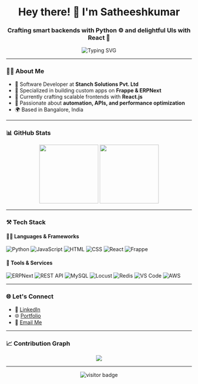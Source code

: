 <h1 align="center">Hey there! 👋 I'm Satheeshkumar</h1>
<h3 align="center">Crafting smart backends with Python ⚙️ and delightful UIs with React 🎨</h3>

<p align="center">
  <img src="https://readme-typing-svg.vercel.app?font=Fira+Code&size=22&pause=1000&color=7DCE94&center=true&vCenter=true&width=650&lines=Full-stack+Developer+%7C+Python+%2B+React+Specialist;Building+Frappe%2FERPNext+Solutions+That+Scale;Automation+%2C+APIs+%2C+Performance+-+I+do+it+all+🚀" alt="Typing SVG" />
</p>


---

### 🧑‍💻 About Me

- 💼 Software Developer at **Stanch Solutions Pvt. Ltd**
- 🔧 Specialized in building custom apps on **Frappe & ERPNext**
- 🎨 Currently crafting scalable frontends with **React.js**
- 🤖 Passionate about **automation, APIs, and performance optimization**
- 🌍 Based in Bangalore, India

---

### 📊 GitHub Stats

<p align="center">
  <img src="https://github-readme-stats.vercel.app/api?username=satheeshh-dev&show_icons=true&theme=radical" height="160"/>
  <img src="https://github-readme-stats.vercel.app/api/top-langs/?username=satheeshh-dev&layout=compact&theme=radical" height="160"/>
</p>

---

### ⚒️ Tech Stack

#### 👨‍💻 Languages & Frameworks
![Python](https://img.shields.io/badge/Python-3776AB?style=flat&logo=python&logoColor=white)
![JavaScript](https://img.shields.io/badge/JavaScript-F7DF1E?style=flat&logo=javascript&logoColor=black)
![HTML](https://img.shields.io/badge/HTML5-E34F26?style=flat&logo=html5&logoColor=white)
![CSS](https://img.shields.io/badge/CSS3-1572B6?style=flat&logo=css3&logoColor=white)
![React](https://img.shields.io/badge/React-20232A?style=flat&logo=react&logoColor=61DAFB)
![Frappe](https://img.shields.io/badge/Frappe-blue?style=flat&logo=frappe&logoColor=white)

#### 🔧 Tools & Services
![ERPNext](https://img.shields.io/badge/ERPNext-blueviolet?style=flat)
![REST API](https://img.shields.io/badge/REST%20API-005571?style=flat)
![MySQL](https://img.shields.io/badge/MySQL-005C84?style=flat&logo=mysql&logoColor=white)
![Locust](https://img.shields.io/badge/Locust-green?style=flat)
![Redis](https://img.shields.io/badge/Redis-DC382D?style=flat&logo=redis&logoColor=white)
![VS Code](https://img.shields.io/badge/VS%20Code-007ACC?style=flat&logo=visual-studio-code&logoColor=white)
![AWS](https://img.shields.io/badge/AWS-232F3E?style=flat&logo=amazon-aws)

---

### 🌐 Let's Connect

- 💼 [LinkedIn](https://www.linkedin.com/in/satheesh-kumar-336612248/)
- 🌐 [Portfolio](https://satheeshdev.in/)
- 📧 [Email Me](mailto:contact@satheeshdev.in)

---

### 📈 Contribution Graph

<p align="center">
  <img src="https://github-readme-activity-graph.vercel.app/graph?username=satheeshh-dev&theme=github-compact" />
</p>

---

<p align="center">
  <img src="https://visitor-badge.laobi.icu/badge?page_id=satheeshh-dev.satheeshh-dev" alt="visitor badge"/>
</p>
